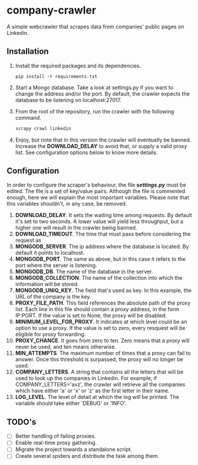 company-crawler
===============

A simple webcrawler that scrapes data from companies' public pages on Linkedin.


Installation
-----------
1. Install the required packages and its dependencies.
    ```
    pip install -r requirements.txt
    ```
2. Start a Mongo database. Take a look at settings.py if you want to change the address and/or the port. By default, the crawler expects the database to be listening on localhost:27017.

3. From the root of the repository, run the crawler with the following command.
    ```bash
    scrapy crawl linkedin
    ```
4. Enjoy, but note that in this version the crawler will eventually be banned. Increase the **DOWNLOAD_DELAY** to avoid that, or supply a valid proxy list. See configuration options below to know more details.

Configuration
-------------

In order to configure the scraper's behaviour, the file ***settings.py*** must be edited.
The file is a set of key/value pairs. Although the file is commented enough, here we
will explain the most important variables. Please note that this variables
shouldn't, in any case, be removed. 

1. **DOWNLOAD_DELAY**. It sets the waiting time among requests. By default it's set to two seconds. A lower value will 
yield less throughput, but a higher one will result in the crawler being banned.
2. **DOWNLOAD_TIMEOUT**. The time that must pass before considering the request as 
3. **MONGODB_SERVER**. The ip address where the database is located. By default it points to localhost.
4. **MONGODB_PORT**. The same as above, but in this case it refers to the port where the server is listening.
5. **MONGODB_DB**. The name of the database in the server.
6. **MONGODB_COLLECTION**. The name of the collection into which the information will be stored.
7. **MONGODB_UNIQ_KEY**. The field that's used as key. In this example, the URL of the company is the key.
8. **PROXY_FILE_PATH**. This field references the absolute path of the proxy list. Each line in this file should contain a proxy address, in the form IP:PORT. If the value is set to None, the proxy will be disabled.
9. **MINIMUM_LEVEL_FOR_PROXY**. It indicates at which level could be an option to use a proxy. If the value is set to zero, every resquest will be eligible for proxy forwarding.
10. **PROXY_CHANCE**. It goes from zero to ten. Zero means that a proxy will never be used, and ten means otherwise.
11. **MIN_ATTEMPTS**. The maximum number of times that a proxy can fail to answer. Once this threshold is surpassed, the proxy will no longer be used.
12. **COMPANY_LETTERS**. A string that contains all the letters that will be used to look up the companies in Linkedin. For example, if COMPANY_LETTERS='axz', the crawler will retrieve all the companies which have either 'a' or 'x' or 'z' as the first letter in their name. 
13. **LOG_LEVEL**. The level of detail at which the log will be printed. The variable should take either 'DEBUG' or 'INFO'.


TODO's
------

- [ ] Better handling of failing proxies.
- [ ] Enable real-time proxy gathering.
- [ ] Migrate the project towards a standalone script.
- [ ] Create several spiders and distribute the task among them.
